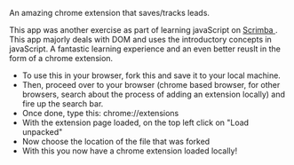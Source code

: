 An amazing chrome extension that saves/tracks leads. 

This app was another exercise as part of learning javaScript on <a href="scrimba.com"> Scrimba </a>. This app majorly deals with DOM and uses the introductory concepts in javaScript. A fantastic learning experience and an even better reuslt in the form of a chrome extension. 


- To use this in your browser, fork this and save it to your local machine. 
- Then, proceed over to your browser (chrome based browser, for other browsers, search about the process of adding an extension locally) and fire up the search bar. 
- Once done, type this: chrome://extensions
- With the extension page loaded, on the top left click on "Load unpacked"
- Now choose the location of the file that was forked
- With this you now have a chrome extension loaded locally!

